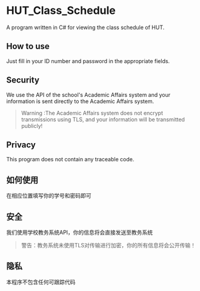 # HUT_Class_Schedule

A program written in C# for viewing the class schedule of HUT.

## How to use

Just fill in your ID number and password in the appropriate fields.

## Security

We use the API of the school's Academic Affairs system and your information is sent directly to the Academic Affairs system.

>Warning :The Academic Affairs system does not encrypt transmissions using TLS, and your information will be transmitted publicly!

## Privacy

This program does not contain any traceable code.

## 如何使用

在相应位置填写你的学号和密码即可

## 安全

我们使用学校教务系统API，你的信息将会直接发送至教务系统

>警告：教务系统未使用TLS对传输进行加密，你的所有信息将会公开传输！

## 隐私

本程序不包含任何可跟踪代码
